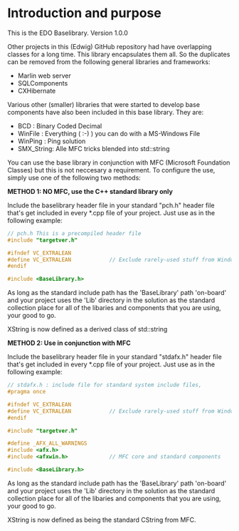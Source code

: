 Introduction and purpose
========================

This is the EDO Baselibrary. Version 1.0.0

Other projects in this (Edwig) GitHub repository had have overlapping
classes for a long time. This library encapsulates them all.
So the duplicates can be removed from the following general libraries and frameworks:

- Marlin web server
- SQLComponents
- CXHibernate

Various other (smaller) libraries that were started to develop base components
have also been included in this base library. They are:

- BCD 		: Binary Coded Decimal
- WinFile	: Everything ( :-) ) you can do with a MS-Windows File
- WinPing	: Ping solution
- SMX_String: Alle MFC tricks blended into std::string

You can use the base library in conjunction with MFC (Microsoft Foundation Classes)
but this is not neccesary a requirement. To configure the use, simply use one of the 
following two methods:

**METHOD 1: NO MFC, use the C++ standard library only**

Include the baselibrary header file in your standard "pch.h" header file that's get
included in every *.cpp file of your project. Just use as in the following example:
```C
// pch.h This is a precompiled header file
#include "targetver.h"

#ifndef VC_EXTRALEAN
#define VC_EXTRALEAN            // Exclude rarely-used stuff from Windows headers
#endif

#include <BaseLibrary.h>
````
As long as the standard include path has the 'BaseLibrary' path 'on-board' and your
project uses the 'Lib' directory in the solution as the standard collection place for
all of the libaries and components that you are using, your good to go.

XString is now defined as a derived class of std::string

**METHOD 2: Use in conjunction with MFC**

Include the baselibrary header file in your standard "stdafx.h" header file that's get
included in every *.cpp file of your project. Just use as in the following example:
````C
// stdafx.h : include file for standard system include files,
#pragma once

#ifndef VC_EXTRALEAN
#define VC_EXTRALEAN            // Exclude rarely-used stuff from Windows headers
#endif

#include "targetver.h"

#define _AFX_ALL_WARNINGS
#include <afx.h>
#include <afxwin.h>             // MFC core and standard components

#include <BaseLibrary.h>
````
As long as the standard include path has the 'BaseLibrary' path 'on-board' and your
project uses the 'Lib' directory in the solution as the standard collection place for
all of the libaries and components that you are using, your good to go.

XString is now defined as being the standard CString from MFC.
